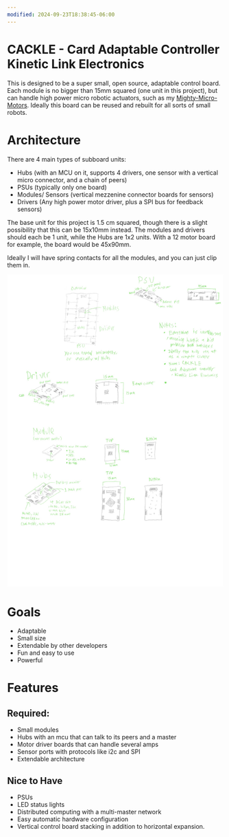 ```yaml
---
modified: 2024-09-23T18:38:45-06:00
---
```

# CACKLE - Card Adaptable Controller Kinetic Link Electronics
This is designed to be a super small, open source, adaptable control board. Each module is no bigger than 15mm squared (one unit in this project), but can handle high power micro robotic actuators, such as my [Mighty-Micro-Motors](https://github.com/techy-robot/Mighty-Micro-Motors). Ideally this board can be reused and rebuilt for all sorts of small robots.

# Architecture
There are 4 main types of subboard units:
- Hubs (with an MCU on it, supports 4 drivers, one sensor with a vertical micro connector, and a chain of peers)
- PSUs (typically only one board)
- Modules/ Sensors (vertical mezzenine connector boards for sensors)
- Drivers (Any high power motor driver, plus a SPI bus for feedback sensors)

The base unit for this project is 1.5 cm squared, though there is a slight possibility that this can be 15x10mm instead. The modules and drivers should each be 1 unit, while the Hubs are 1x2 units. With a 12 motor board for example, the board would be 45x90mm.

Ideally I will have spring contacts for all the modules, and you can just clip them in. 

![Cackle Design Outline](media/CACKLE%20Design%20Outline.jpg)

# Goals
- Adaptable 
- Small size
- Extendable by other developers
- Fun and easy to use
- Powerful

# Features
## Required:
- Small modules
- Hubs with an mcu that can talk to its peers and a master
- Motor driver boards that can handle several amps
- Sensor ports with protocols like i2c and SPI
- Extendable architecture

## Nice to Have
- PSUs
- LED status lights
- Distributed computing with a multi-master network
- Easy automatic hardware configuration
- Vertical control board stacking in addition to horizontal expansion.